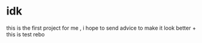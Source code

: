 # idk
this is the  first project for me , i hope to send advice to make it look better  + this is test rebo 
